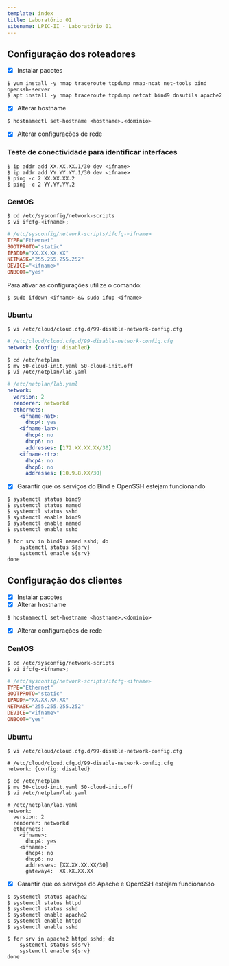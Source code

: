 ```yaml
---
template: index
title: Laboratório 01
sitename: LPIC-II - Laboratório 01
---
```


## Configuração dos roteadores

* [X] Instalar pacotes

```shell
$ yum install -y nmap traceroute tcpdump nmap-ncat net-tools bind openssh-server
$ apt install -y nmap traceroute tcpdump netcat bind9 dnsutils apache2
```

* [X] Alterar hostname

```shell
$ hostnamectl set-hostname <hostname>.<dominio>
```

* [X] Alterar configurações de rede

### Teste de conectividade para identificar interfaces

```shell
$ ip addr add XX.XX.XX.1/30 dev <ifname>
$ ip addr add YY.YY.YY.1/30 dev <ifname>
$ ping -c 2 XX.XX.XX.2
$ ping -c 2 YY.YY.YY.2
```

### CentOS

```shell
$ cd /etc/sysconfig/network-scripts
$ vi ifcfg-<ifname>;
```

```ini
# /etc/sysconfig/network-scripts/ifcfg-<ifname>
TYPE="Ethernet"
BOOTPROTO="static"
IPADDR="XX.XX.XX.XX"
NETMASK="255.255.255.252"
DEVICE="<ifname>"
ONBOOT="yes"
```

Para ativar as configurações utilize o comando:

```shell
$ sudo ifdown <ifname> && sudo ifup <ifname>
```

### Ubuntu

```shell
$ vi /etc/cloud/cloud.cfg.d/99-disable-network-config.cfg
```

```yaml
# /etc/cloud/cloud.cfg.d/99-disable-network-config.cfg
network: {config: disabled}
```

```shell
$ cd /etc/netplan
$ mv 50-cloud-init.yaml 50-cloud-init.off
$ vi /etc/netplan/lab.yaml
```

```yaml
# /etc/netplan/lab.yaml
network:
  version: 2
  renderer: networkd
  ethernets:
    <ifname-nat>:
      dhcp4: yes
    <ifname-lan>:
      dhcp4: no
      dhcp6: no
      addresses: [172.XX.XX.XX/30]
    <ifname-rtr>:
      dhcp4: no
      dhcp6: no
      addresses: [10.9.8.XX/30]
```

* [X] Garantir que os serviços do Bind e OpenSSH estejam funcionando

```shell
$ systemctl status bind9
$ systemctl status named
$ systemctl status sshd
$ systemctl enable bind9
$ systemctl enable named
$ systemctl enable sshd
```

```shell
$ for srv in bind9 named sshd; do
    systemctl status ${srv}
    systemctl enable ${srv}
done
```

## Configuração dos clientes

* [X] Instalar pacotes
* [X] Alterar hostname

```shell
$ hostnamectl set-hostname <hostname>.<dominio>
```

* [X] Alterar configurações de rede

### CentOS

```shell
$ cd /etc/sysconfig/network-scripts
$ vi ifcfg-<ifname>;
```

```ini
# /etc/sysconfig/network-scripts/ifcfg-<ifname>
TYPE="Ethernet"
BOOTPROTO="static"
IPADDR="XX.XX.XX.XX"
NETMASK="255.255.255.252"
DEVICE="<ifname>"
ONBOOT="yes"
```

### Ubuntu

```shell
$ vi /etc/cloud/cloud.cfg.d/99-disable-network-config.cfg
```

```(YAML)
# /etc/cloud/cloud.cfg.d/99-disable-network-config.cfg
network: {config: disabled}
```

```shell
$ cd /etc/netplan
$ mv 50-cloud-init.yaml 50-cloud-init.off
$ vi /etc/netplan/lab.yaml
```

```(YAML)
# /etc/netplan/lab.yaml
network:
  version: 2
  renderer: networkd
  ethernets:
    <ifname>:
      dhcp4: yes
    <ifname>:
      dhcp4: no
      dhcp6: no
      addresses: [XX.XX.XX.XX/30]
      gateway4:  XX.XX.XX.XX
```

* [X] Garantir que os serviços do Apache e OpenSSH estejam funcionando

```shell
$ systemctl status apache2
$ systemctl status httpd
$ systemctl status sshd
$ systemctl enable apache2
$ systemctl enable httpd
$ systemctl enable sshd
```

```shell
$ for srv in apache2 httpd sshd; do
    systemctl status ${srv}
    systemctl enable ${srv}
done
```
